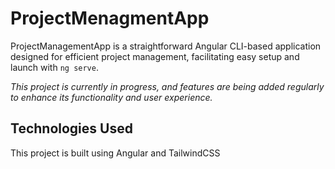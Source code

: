 # ProjectMenagmentApp

ProjectManagementApp is a straightforward Angular CLI-based application designed for efficient project management, facilitating easy setup and launch with `ng serve`.

*This project is currently in progress, and features are being added regularly to enhance its functionality and user experience.*

## Technologies Used

This project is built using Angular and TailwindCSS


